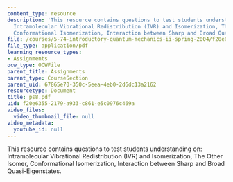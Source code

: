 ```yaml
---
content_type: resource
description: 'This resource contains questions to test students understanding on:
  Intramolecular Vibrational Redistribution (IVR) and Isomerization, The Other Isomer,
  Conformational Isomerization, Interaction between Sharp and Broad Quasi-Eigenstates.'
file: /courses/5-74-introductory-quantum-mechanics-ii-spring-2004/f20e63552179a933c861e5c0976c469a_ps8.pdf
file_type: application/pdf
learning_resource_types:
- Assignments
ocw_type: OCWFile
parent_title: Assignments
parent_type: CourseSection
parent_uid: 67865e70-350c-5eea-4eb0-2d6dc13a2162
resourcetype: Document
title: ps8.pdf
uid: f20e6355-2179-a933-c861-e5c0976c469a
video_files:
  video_thumbnail_file: null
video_metadata:
  youtube_id: null
---
```

This resource contains questions to test students understanding on: Intramolecular Vibrational Redistribution (IVR) and Isomerization, The Other Isomer, Conformational Isomerization, Interaction between Sharp and Broad Quasi-Eigenstates.

